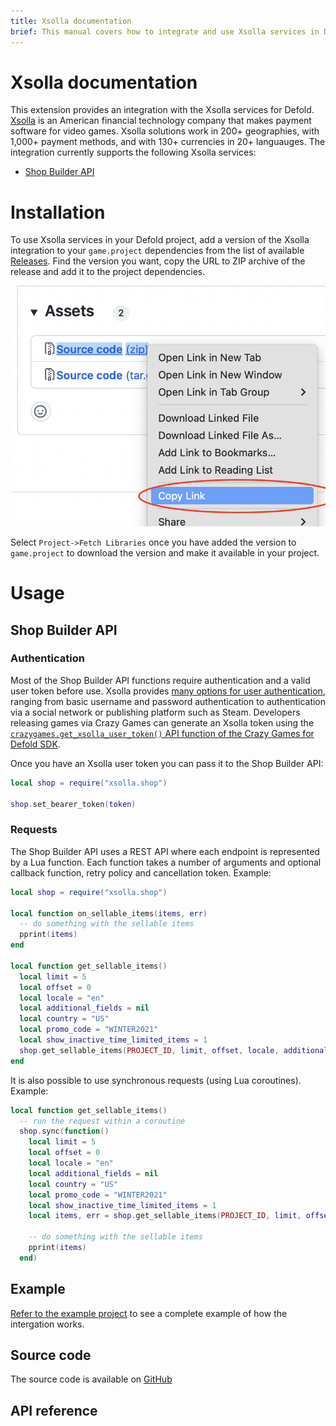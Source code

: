 ```yaml
---
title: Xsolla documentation
brief: This manual covers how to integrate and use Xsolla services in Defold.
---
```


# Xsolla documentation

This extension provides an integration with the Xsolla services for Defold. [Xsolla](https://xsolla.com) is an American financial technology company that makes payment software for video games. Xsolla solutions work in 200+ geographies, with 1,000+ payment methods, and with 130+ currencies in 20+ languauges. The integration currently supports the following Xsolla services:

* [Shop Builder API](https://developers.xsolla.com/api/shop-builder/overview/)


# Installation
To use Xsolla services in your Defold project, add a version of the Xsolla integration to your `game.project` dependencies from the list of available [Releases](https://github.com/defold/extension-xsolla/releases). Find the version you want, copy the URL to ZIP archive of the release and add it to the project dependencies.

![](add-dependency.png)

Select `Project->Fetch Libraries` once you have added the version to `game.project` to download the version and make it available in your project.


# Usage

## Shop Builder API

### Authentication

Most of the Shop Builder API functions require authentication and a valid user token before use. Xsolla provides [many options for user authentication](https://developers.xsolla.com/api/login/overview/#section/Authentication/Getting-a-user-token), ranging from basic username and password authentication to authentication via a social network or publishing platform such as Steam. Developers releasing games via Crazy Games can generate an Xsolla token using the [`crazygames.get_xsolla_user_token()` API function of the Crazy Games for Defold SDK](https://defold.com/extension-crazygames/crazygames_api/#crazygames.get_xsolla_user_token:callback).

Once you have an Xsolla user token you can pass it to the Shop Builder API:

```lua
local shop = require("xsolla.shop")

shop.set_bearer_token(token)
```


### Requests

The Shop Builder API uses a REST API where each endpoint is represented by a Lua function. Each function takes a number of arguments and optional callback function, retry policy and cancellation token. Example:

```lua
local shop = require("xsolla.shop")

local function on_sellable_items(items, err)
  -- do something with the sellable items
  pprint(items)
end

local function get_sellable_items()
  local limit = 5
  local offset = 0
  local locale = "en"
  local additional_fields = nil
  local country = "US"
  local promo_code = "WINTER2021"
  local show_inactive_time_limited_items = 1
  shop.get_sellable_items(PROJECT_ID, limit, offset, locale, additional_fields, country, promo_code, show_inactive_time_limited_items, on_sellable_items)
end
```

It is also possible to use synchronous requests (using Lua coroutines). Example:

```lua
local function get_sellable_items()
  -- run the request within a coroutine
  shop.sync(function()
    local limit = 5
    local offset = 0
    local locale = "en"
    local additional_fields = nil
    local country = "US"
    local promo_code = "WINTER2021"
    local show_inactive_time_limited_items = 1
    local items, err = shop.get_sellable_items(PROJECT_ID, limit, offset, locale, additional_fields, country, promo_code, show_inactive_time_limited_items)

    -- do something with the sellable items
    pprint(items)
  end)
```

## Example

[Refer to the example project](https://github.com/defold/extension-xsolla/tree/master/example) to see a complete example of how the intergation works.


## Source code

The source code is available on [GitHub](https://github.com/defold/extension-xsolla)


## API reference

